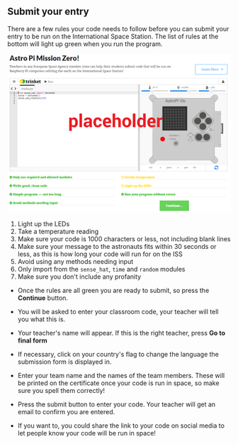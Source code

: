 ## Submit your entry

There are a few rules your code needs to follow before you can submit your entry to be run on the International Space Station. The list of rules at the bottom will light up green when you run the program.

![Validation](images/validation.png)

1. Light up the LEDs
1. Take a temperature reading
1. Make sure your code is 1000 characters or less, not including blank lines
1. Make sure your message to the astronauts fits within 30 seconds or less, as this is how long your code will run for on the ISS
1. Avoid using any methods needing input
1. Only import from the `sense_hat`, `time` and `random` modules
1. Make sure you don't include any profanity

+ Once the rules are all green you are ready to submit, so press the **Continue** button.

+ You will be asked to enter your classroom code, your teacher will tell you what this is.

+ Your teacher's name will appear. If this is the right teacher, press **Go to final form**

+ If necessary, click on your country's flag to change the language the submission form is displayed in.

+ Enter your team name and the names of the team members. These will be printed on the certificate once your code is run in space, so make sure you spell them correctly!

+ Press the submit button to enter your code. Your teacher will get an email to confirm you are entered.

+ If you want to, you could share the link to your code on social media to let people know your code will be run in space!
